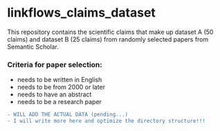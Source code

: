 # linkflows_claims_dataset

This repository contains the scientific claims that make up dataset A (50 claims) and dataset B (25 claims) from randomly selected papers from Semantic Scholar. 

### Criteria for paper selection:
  * needs to be written in English
  * needs to be from 2000 or later
  * needs to have an abstract
  * needs to be a research paper
  
 ````diff
- WILL ADD THE ACTUAL DATA (pending...)
- I will write more here and optimize the directory structure!!!
